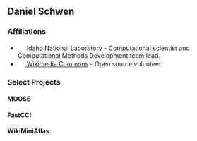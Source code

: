 ## Daniel Schwen

### Affiliations
- [<img src="https://avatars.githubusercontent.com/u/3855370?s=200&v=4" width="16" height="16"> Idaho National Laboratory](https://github.com/idaholab) - Computational scientist and Computational Methods Development team lead.
- [<img src="https://avatars.githubusercontent.com/u/5940649?s=200&v=4" width="16" height="16"> Wikimedia Commons](https://github.com/Commonists) - Open source volunteer

### Select Projects

#### MOOSE

#### FastCCI

#### WikiMiniAtlas
